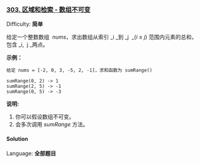 ### [303\. 区域和检索 - 数组不可变](https://leetcode-cn.com/problems/range-sum-query-immutable/description/)

Difficulty: **简单**


给定一个整数数组  _nums_，求出数组从索引 _i _到 _j  _(_i_ ≤ _j_) 范围内元素的总和，包含 _i,  j _两点。

**示例：**

```
给定 nums = [-2, 0, 3, -5, 2, -1]，求和函数为 sumRange()

sumRange(0, 2) -> 1
sumRange(2, 5) -> -1
sumRange(0, 5) -> -3
```

**说明:**

1.  你可以假设数组不可变。
2.  会多次调用 _sumRange_ 方法。


#### Solution

Language: **全部题目**

```全部题目
​
```